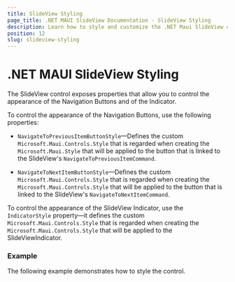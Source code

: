 ```yaml
---
title: SlideView Styling
page_title: .NET MAUI SlideView Documentation - SlideView Styling
description: Learn how to style and customize the .NET Maui SlideView control.
position: 12
slug: slideview-styling
---
```


# .NET MAUI SlideView Styling

The SlideView control exposes properties that allow you to control the appearance of the Navigation Buttons and of the Indicator.

To control the appearance of the Navigation Buttons, use the following properties:

* `NavigateToPreviousItemButtonStyle`&mdash;Defines the custom `Microsoft.Maui.Controls.Style` that is regarded when creating the `Microsoft.Maui.Style` that will be applied to the button that is linked to the SlideView's `NavigateToPreviousItemCommand`.

* `NavigateToNextItemButtonStyle`&mdash;Defines the custom `Microsoft.Maui.Controls.Style` that is regarded when creating the `Microsoft.Maui.Controls.Style` that will be applied to the button that is linked to the SlideView's `NavigateToNextItemCommand`.

To control the appearance of the SlideView Indicator, use the `IndicatorStyle` property—it defines the custom `Microsoft.Maui.Controls.Style` that is regarded when creating the `Microsoft.Maui.Controls.Style` that will be applied to the SlideViewIndicator.

### Example

The following example demonstrates how to style the control.
